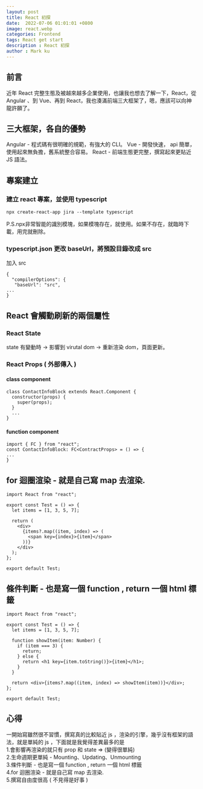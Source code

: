 ```yaml
---
layout: post
title: React 初探
date:  2022-07-06 01:01:01 +0800
image: react.webp
categories: Frontend
tags: React get start
description : React 初探
author : Mark ku
---
```


## 前言
近年 React 完整生態及被越來越多企業使用，也讓我也想去了解一下，React，從 Angular 、到 Vue、再到 React，我也湊滿前端三大框架了，嗯，應該可以向神龍許願了。

## 三大框架，各自的優勢
Angular - 程式碼有很明確的規範，有強大的 CLI。
Vue - 開發快速， api 簡單，使用起來無負擔，舊系統整合容易。
React - 前端生態更完整，撰寫起來更貼近 JS 語法。 

## 專案建立
### 建立 react 專案，並使用 typescript 
```
npx create-react-app jira --template typescript
```
P.S.npx非常智能的識別模塊，如果模塊存在，就使用。如果不存在，就臨時下載，用完就刪除。


### typescript.json 更改 baseUrl，將預設目錄改成 src

加入 src 
```
{
  "compilerOptions": {
   "baseUrl": "src",
...
}
```

## React 會觸動刷新的兩個屬性
### React State  
state 有變動時 -> 影響到 virutal dom -> 重新渲染 dom，頁面更新。

### React Props ( 外部傳入 )

#### class component 
```
class ContactInfoBlock extends React.Component {
  constructor(props) {
    super(props);
  } 
  ...
}
```
#### function component
```
import { FC } from "react";
const ContactInfoBlock: FC<ContractProps> = () => {
...
}	
```

## for 迴圈渲染 - 就是自己寫 map 去渲染.

```
import React from "react";

export const Test = () => {
  let items = [1, 3, 5, 7];

  return (
    <div>
      {items?.map((item, index) => (
        <span key={index}>{item}</span>
      ))}
    </div>
  );
};

export default Test;
```

## 條件判斷  -  也是寫一個 function , return 一個 html 標籤
```
import React from "react";

export const Test = () => {
  let items = [1, 3, 5, 7];

  function showItem(item: Number) {
    if (item === 3) {
      return;
    } else {
      return <h1 key={item.toString()}>{item}</h1>;
    }
  }

  return <div>{items?.map((item, index) => showItem(item))}</div>;
};

export default Test;
```

## 心得
一開始寫雖然很不習慣，撰寫真的比較貼近 js ，渲染的引擎，幾乎沒有框架的語法，就是單純的 js ，下面就是我覺得差異最多的是  
1.會影響再渲染的就只有 prop 和 state => (變得很單純)  
2.生命週期更單純 - Mounting、Updating、Unmounting  
3.條件判斷  -  也是寫一個 function , return 一個 html 標籤  
4.for 迴圈渲染 - 就是自己寫 map 去渲染.  
5.撰寫自由度很高 ( 不見得是好事 )  